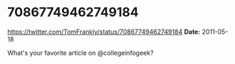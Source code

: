 # 70867749462749184
https://twitter.com/TomFrankly/status/70867749462749184
**Date:** 2011-05-18

What's your favorite article on @collegeinfogeek?
